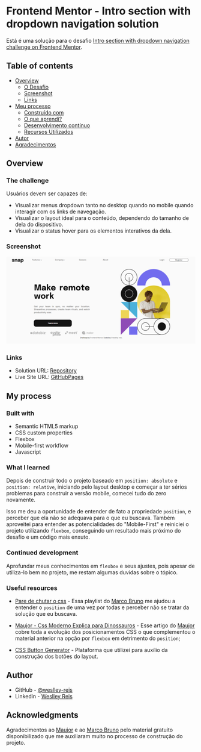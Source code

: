 # Frontend Mentor - Intro section with dropdown navigation solution

Está é uma solução para o desafio [Intro section with dropdown navigation challenge on Frontend Mentor](https://www.frontendmentor.io/challenges/intro-section-with-dropdown-navigation-ryaPetHE5).

## Table of contents

- [Overview](#overview)
  - [O Desafio](#the-challenge)
  - [Screenshot](#screenshot)
  - [Links](#links)
- [Meu processo](#my-process)
  - [Construído com](#built-with)
  - [O que aprendi?](#what-i-learned)
  - [Desenvolvimento contínuo](#continued-development)
  - [Recursos Utilizados](#useful-resources)
- [Autor](#author)
- [Agradecimentos](#acknowledgments)

## Overview

### The challenge

Usuários devem ser capazes de:

- Visualizar menus dropdown tanto no desktop quando no mobile quando interagir com os links de navegação.
- Visualizar o layout ideal para o conteúdo, dependendo do tamanho de dela do dispositivo.
- Visualizar o status hover para os elementos interativos da dela.

### Screenshot

![](./screenshot.png)

### Links

- Solution URL: [Repository](https://github.com/weslley-reis/intro-section-with-dropdown-navigation-main)
- Live Site URL: [GitHubPages](https://weslley-reis.github.io/intro-section-with-dropdown-navigation-main/)

## My process

### Built with

- Semantic HTML5 markup
- CSS custom properties
- Flexbox
- Mobile-first workflow
- Javascript

### What I learned

Depois de construir todo o projeto baseado em `position: absolute` e `position: relative`, iniciando pelo layout desktop e começar a ter sérios problemas para construir a versão mobile, comecei tudo do zero novamente.

Isso me deu a oportunidade de entender de fato a propriedade `position`, e perceber que ela não se adequava para o que eu buscava. Também aproveitei para entender as potencialidades do "Mobile-First" e reiniciei o projeto utilizando `flexbox`, conseguindo um resultado mais próximo do desafio e um código mais enxuto.

### Continued development

Aprofundar meus conhecimentos em `flexbox` e seus ajustes, pois apesar de utiliza-lo bem no projeto, me restam algumas duvidas sobre o tópico.

### Useful resources

- [Pare de chutar o css](https://www.youtube.com/watch?v=5PS6ku8NzIE&list=PLirko8T4cEmx5eBb1-9j6T6Gl4aBtZ_5x) - Essa playlist do [Marco Bruno](https://www.linkedin.com/in/marcobrunobr/) me ajudou a entender o `position` de uma vez por todas e perceber não se tratar da solução que eu buscava.

- [Maujor - Css Moderno Explica para Dinossauros](https://www.maujor.com/tutorial/css-moderno-explicado-para-dinossauros.php) - Esse artigo do [Maujor](https://www.linkedin.com/in/mauricio-maujor-800111a3/?original_referer=https%3A%2F%2Fwww%2Egoogle%2Ecom%2F&originalSubdomain=br) cobre toda a evolução dos posicionamentos CSS o que complementou o material anterior na opção por `flexbox` em detrimento do `position`;

- [CSS Button Generator](https://cssbuttongenerator.com/) - Plataforma que utilizei para auxílio da construção dos botões do layout.

## Author

- GitHub - [@weslley-reis](https://github.com/weslley-reis)
- Linkedin - [Weslley Reis](https://www.linkedin.com/in/weslley-reis-ba1ab6156/)

## Acknowledgments

Agradecimentos ao [Maujor](https://www.linkedin.com/in/mauricio-maujor-800111a3/?original_referer=https%3A%2F%2Fwww%2Egoogle%2Ecom%2F&originalSubdomain=br) e ao [Marco Bruno](https://www.linkedin.com/in/marcobrunobr/) pelo material gratuito disponibilizado que me auxiliaram muito no processo de construção do projeto.
